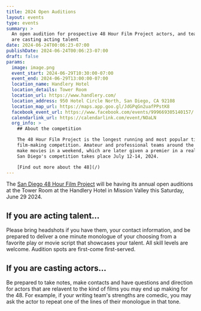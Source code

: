 ```yaml
---
title: 2024 Open Auditions
layout: events
type: events
summary: >
  An open audition for prospective 48 Hour Film Project actors, and teams that
  are casting acting talent
date: 2024-06-24T00:06:23-07:00
publishDate: 2024-06-24T00:06:23-07:00
draft: false
params:
  image: image.png
  event_start: 2024-06-29T10:30:00-07:00
  event_end: 2024-06-29T13:00:00-07:00
  location_name: Handlery Hotel
  location_details: Tower Room
  location_url: https://www.handlery.com/
  location_address: 950 Hotel Circle North, San Diego, CA 92108
  location_map_url: https://maps.app.goo.gl/JdGPqGn2uafPPstK8
  facebook_event_url: https://www.facebook.com/events/999669305140157/
  calendarlink_url: https://calendarlink.com/event/NOaLN
  org_info: >
    ## About the competition

    The 48 Hour Film Project is the longest running and most popular timed
    film-making competition. Amateur and professional teams around the world
    make movies in a weekend, which are later given a premier in a real theater.
    San Diego's competition takes place July 12-14, 2024.

    [Find out more about the 48](/)
---
```

The [San Diego 48 Hour Film Project](/) will be having its annual open auditions
at the Tower Room at the Handlery Hotel in Mission Valley this Saturday,
June 29 2024.

## If you are acting talent...

Please bring headshots if you have them, your contact information, and be
prepared to deliver a one minute monologue of your choosing from a favorite
play or movie script that showcases your talent. All skill levels are welcome.
Audition spots are first-come first-served.

## If you are casting actors...

Be prepared to take notes, make contacts and have questions and direction for
actors that are relavent to the kind of films you may end up making for the 48.
For example, if your writing team's strengths are comedic, you may ask the actor
to repeat one of the lines of their monologue in that tone.
